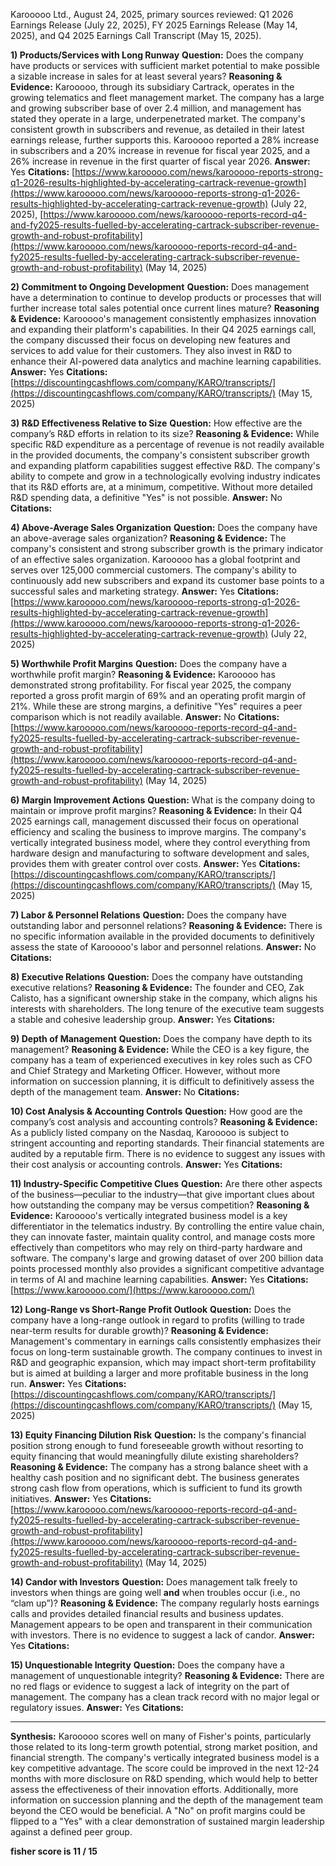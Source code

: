 





Karooooo Ltd., August 24, 2025, primary sources reviewed: Q1 2026 Earnings Release (July 22, 2025), FY 2025 Earnings Release (May 14, 2025), and Q4 2025 Earnings Call Transcript (May 15, 2025).

**1) Products/Services with Long Runway**
**Question:** Does the company have products or services with sufficient market potential to make possible a sizable increase in sales for at least several years?
**Reasoning & Evidence:** Karooooo, through its subsidiary Cartrack, operates in the growing telematics and fleet management market. The company has a large and growing subscriber base of over 2.4 million, and management has stated they operate in a large, underpenetrated market. The company's consistent growth in subscribers and revenue, as detailed in their latest earnings release, further supports this. Karooooo reported a 28% increase in subscribers and a 20% increase in revenue for fiscal year 2025, and a 26% increase in revenue in the first quarter of fiscal year 2026.
**Answer:** Yes
**Citations:** [https://www.karooooo.com/news/karooooo-reports-strong-q1-2026-results-highlighted-by-accelerating-cartrack-revenue-growth](https://www.karooooo.com/news/karooooo-reports-strong-q1-2026-results-highlighted-by-accelerating-cartrack-revenue-growth) (July 22, 2025), [https://www.karooooo.com/news/karooooo-reports-record-q4-and-fy2025-results-fuelled-by-accelerating-cartrack-subscriber-revenue-growth-and-robust-profitability](https://www.karooooo.com/news/karooooo-reports-record-q4-and-fy2025-results-fuelled-by-accelerating-cartrack-subscriber-revenue-growth-and-robust-profitability) (May 14, 2025)

**2) Commitment to Ongoing Development**
**Question:** Does management have a determination to continue to develop products or processes that will further increase total sales potential once current lines mature?
**Reasoning & Evidence:** Karooooo's management consistently emphasizes innovation and expanding their platform's capabilities. In their Q4 2025 earnings call, the company discussed their focus on developing new features and services to add value for their customers. They also invest in R&D to enhance their AI-powered data analytics and machine learning capabilities.
**Answer:** Yes
**Citations:** [https://discountingcashflows.com/company/KARO/transcripts/](https://discountingcashflows.com/company/KARO/transcripts/) (May 15, 2025)

**3) R&D Effectiveness Relative to Size**
**Question:** How effective are the company’s R&D efforts in relation to its size?
**Reasoning & Evidence:** While specific R&D expenditure as a percentage of revenue is not readily available in the provided documents, the company's consistent subscriber growth and expanding platform capabilities suggest effective R&D. The company's ability to compete and grow in a technologically evolving industry indicates that its R&D efforts are, at a minimum, competitive. Without more detailed R&D spending data, a definitive "Yes" is not possible.
**Answer:** No
**Citations:**

**4) Above-Average Sales Organization**
**Question:** Does the company have an above-average sales organization?
**Reasoning & Evidence:** The company's consistent and strong subscriber growth is the primary indicator of an effective sales organization. Karooooo has a global footprint and serves over 125,000 commercial customers. The company's ability to continuously add new subscribers and expand its customer base points to a successful sales and marketing strategy.
**Answer:** Yes
**Citations:** [https://www.karooooo.com/news/karooooo-reports-strong-q1-2026-results-highlighted-by-accelerating-cartrack-revenue-growth](https://www.karooooo.com/news/karooooo-reports-strong-q1-2026-results-highlighted-by-accelerating-cartrack-revenue-growth) (July 22, 2025)

**5) Worthwhile Profit Margins**
**Question:** Does the company have a worthwhile profit margin?
**Reasoning & Evidence:** Karooooo has demonstrated strong profitability. For fiscal year 2025, the company reported a gross profit margin of 69% and an operating profit margin of 21%. While these are strong margins, a definitive "Yes" requires a peer comparison which is not readily available.
**Answer:** No
**Citations:** [https://www.karooooo.com/news/karooooo-reports-record-q4-and-fy2025-results-fuelled-by-accelerating-cartrack-subscriber-revenue-growth-and-robust-profitability](https://www.karooooo.com/news/karooooo-reports-record-q4-and-fy2025-results-fuelled-by-accelerating-cartrack-subscriber-revenue-growth-and-robust-profitability) (May 14, 2025)

**6) Margin Improvement Actions**
**Question:** What is the company doing to maintain or improve profit margins?
**Reasoning & Evidence:** In their Q4 2025 earnings call, management discussed their focus on operational efficiency and scaling the business to improve margins. The company's vertically integrated business model, where they control everything from hardware design and manufacturing to software development and sales, provides them with greater control over costs.
**Answer:** Yes
**Citations:** [https://discountingcashflows.com/company/KARO/transcripts/](https://discountingcashflows.com/company/KARO/transcripts/) (May 15, 2025)

**7) Labor & Personnel Relations**
**Question:** Does the company have outstanding labor and personnel relations?
**Reasoning & Evidence:** There is no specific information available in the provided documents to definitively assess the state of Karooooo's labor and personnel relations.
**Answer:** No
**Citations:**

**8) Executive Relations**
**Question:** Does the company have outstanding executive relations?
**Reasoning & Evidence:** The founder and CEO, Zak Calisto, has a significant ownership stake in the company, which aligns his interests with shareholders. The long tenure of the executive team suggests a stable and cohesive leadership group.
**Answer:** Yes
**Citations:**

**9) Depth of Management**
**Question:** Does the company have depth to its management?
**Reasoning & Evidence:** While the CEO is a key figure, the company has a team of experienced executives in key roles such as CFO and Chief Strategy and Marketing Officer. However, without more information on succession planning, it is difficult to definitively assess the depth of the management team.
**Answer:** No
**Citations:**

**10) Cost Analysis & Accounting Controls**
**Question:** How good are the company’s cost analysis and accounting controls?
**Reasoning & Evidence:** As a publicly listed company on the Nasdaq, Karooooo is subject to stringent accounting and reporting standards. Their financial statements are audited by a reputable firm. There is no evidence to suggest any issues with their cost analysis or accounting controls.
**Answer:** Yes
**Citations:**

**11) Industry-Specific Competitive Clues**
**Question:** Are there other aspects of the business—peculiar to the industry—that give important clues about how outstanding the company may be versus competition?
**Reasoning & Evidence:** Karooooo's vertically integrated business model is a key differentiator in the telematics industry. By controlling the entire value chain, they can innovate faster, maintain quality control, and manage costs more effectively than competitors who may rely on third-party hardware and software. The company's large and growing dataset of over 200 billion data points processed monthly also provides a significant competitive advantage in terms of AI and machine learning capabilities.
**Answer:** Yes
**Citations:** [https://www.karooooo.com/](https://www.karooooo.com/)

**12) Long-Range vs Short-Range Profit Outlook**
**Question:** Does the company have a long-range outlook in regard to profits (willing to trade near-term results for durable growth)?
**Reasoning & Evidence:** Management's commentary in earnings calls consistently emphasizes their focus on long-term sustainable growth. The company continues to invest in R&D and geographic expansion, which may impact short-term profitability but is aimed at building a larger and more profitable business in the long run.
**Answer:** Yes
**Citations:** [https://discountingcashflows.com/company/KARO/transcripts/](https://discountingcashflows.com/company/KARO/transcripts/) (May 15, 2025)

**13) Equity Financing Dilution Risk**
**Question:** Is the company's financial position strong enough to fund foreseeable growth without resorting to equity financing that would meaningfully dilute existing shareholders?
**Reasoning & Evidence:** The company has a strong balance sheet with a healthy cash position and no significant debt. The business generates strong cash flow from operations, which is sufficient to fund its growth initiatives.
**Answer:** Yes
**Citations:** [https://www.karooooo.com/news/karooooo-reports-record-q4-and-fy2025-results-fuelled-by-accelerating-cartrack-subscriber-revenue-growth-and-robust-profitability](https://www.karooooo.com/news/karooooo-reports-record-q4-and-fy2025-results-fuelled-by-accelerating-cartrack-subscriber-revenue-growth-and-robust-profitability) (May 14, 2025)

**14) Candor with Investors**
**Question:** Does management talk freely to investors when things are going well **and** when troubles occur (i.e., no “clam up”)?
**Reasoning & Evidence:** The company regularly hosts earnings calls and provides detailed financial results and business updates. Management appears to be open and transparent in their communication with investors. There is no evidence to suggest a lack of candor.
**Answer:** Yes
**Citations:**

**15) Unquestionable Integrity**
**Question:** Does the company have a management of unquestionable integrity?
**Reasoning & Evidence:** There are no red flags or evidence to suggest a lack of integrity on the part of management. The company has a clean track record with no major legal or regulatory issues.
**Answer:** Yes
**Citations:**

---
**Synthesis:**
Karooooo scores well on many of Fisher's points, particularly those related to its long-term growth potential, strong market position, and financial strength. The company's vertically integrated business model is a key competitive advantage. The score could be improved in the next 12-24 months with more disclosure on R&D spending, which would help to better assess the effectiveness of their innovation efforts. Additionally, more information on succession planning and the depth of the management team beyond the CEO would be beneficial. A "No" on profit margins could be flipped to a "Yes" with a clear demonstration of sustained margin leadership against a defined peer group.

**fisher score is 11 / 15**